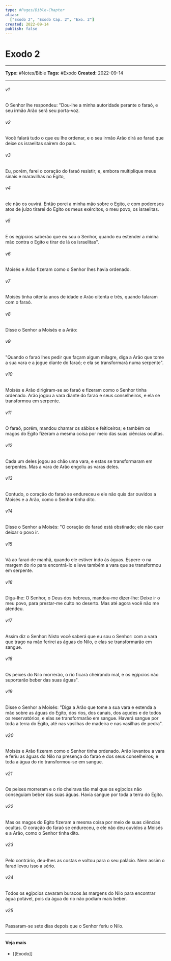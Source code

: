 ```yaml
---
type: #Pages/Bible-Chapter
alias:
  ["Exodo 2", "Exodo Cap. 2", "Exo. 2"]
created: 2022-09-14
publish: false
---
```


# Exodo 2

---

**Type:** #Notes/Bible
**Tags:** #Exodo
**Created:** 2022-09-14

---

###### v1
O Senhor lhe respondeu: "Dou-lhe a minha autoridade perante o faraó, e seu irmão Arão será seu porta-voz.
###### v2
Você falará tudo o que eu lhe ordenar, e o seu irmão Arão dirá ao faraó que deixe os israelitas saírem do país.
###### v3
Eu, porém, farei o coração do faraó resistir; e, embora multiplique meus sinais e maravilhas no Egito,
###### v4
ele não os ouvirá. Então porei a minha mão sobre o Egito, e com poderosos atos de juízo tirarei do Egito os meus exércitos, o meu povo, os israelitas.
###### v5
E os egípcios saberão que eu sou o Senhor, quando eu estender a minha mão contra o Egito e tirar de lá os israelitas".
###### v6
Moisés e Arão fizeram como o Senhor lhes havia ordenado.
###### v7
Moisés tinha oitenta anos de idade e Arão oitenta e três, quando falaram com o faraó.
###### v8
Disse o Senhor a Moisés e a Arão:
###### v9
"Quando o faraó lhes pedir que façam algum milagre, diga a Arão que tome a sua vara e a jogue diante do faraó; e ela se transformará numa serpente".
###### v10
Moisés e Arão dirigiram-se ao faraó e fizeram como o Senhor tinha ordenado. Arão jogou a vara diante do faraó e seus conselheiros, e ela se transformou em serpente.
###### v11
O faraó, porém, mandou chamar os sábios e feiticeiros; e também os magos do Egito fizeram a mesma coisa por meio das suas ciências ocultas.
###### v12
Cada um deles jogou ao chão uma vara, e estas se transformaram em serpentes. Mas a vara de Arão engoliu as varas deles.
###### v13
Contudo, o coração do faraó se endureceu e ele não quis dar ouvidos a Moisés e a Arão, como o Senhor tinha dito.
###### v14
Disse o Senhor a Moisés: "O coração do faraó está obstinado; ele não quer deixar o povo ir.
###### v15
Vá ao faraó de manhã, quando ele estiver indo às águas. Espere-o na margem do rio para encontrá-lo e leve também a vara que se transformou em serpente.
###### v16
Diga-lhe: O Senhor, o Deus dos hebreus, mandou-me dizer-lhe: Deixe ir o meu povo, para prestar-me culto no deserto. Mas até agora você não me atendeu.
###### v17
Assim diz o Senhor: Nisto você saberá que eu sou o Senhor: com a vara que trago na mão ferirei as águas do Nilo, e elas se transformarão em sangue.
###### v18
Os peixes do Nilo morrerão, o rio ficará cheirando mal, e os egípcios não suportarão beber das suas águas".
###### v19
Disse o Senhor a Moisés: "Diga a Arão que tome a sua vara e estenda a mão sobre as águas do Egito, dos rios, dos canais, dos açudes e de todos os reservatórios, e elas se transformarão em sangue. Haverá sangue por toda a terra do Egito, até nas vasilhas de madeira e nas vasilhas de pedra".
###### v20
Moisés e Arão fizeram como o Senhor tinha ordenado. Arão levantou a vara e feriu as águas do Nilo na presença do faraó e dos seus conselheiros; e toda a água do rio transformou-se em sangue.
###### v21
Os peixes morreram e o rio cheirava tão mal que os egípcios não conseguiam beber das suas águas. Havia sangue por toda a terra do Egito.
###### v22
Mas os magos do Egito fizeram a mesma coisa por meio de suas ciências ocultas. O coração do faraó se endureceu, e ele não deu ouvidos a Moisés e a Arão, como o Senhor tinha dito.
###### v23
Pelo contrário, deu-lhes as costas e voltou para o seu palácio. Nem assim o faraó levou isso a sério.
###### v24
Todos os egípcios cavaram buracos às margens do Nilo para encontrar água potável, pois da água do rio não podiam mais beber.
###### v25
Passaram-se sete dias depois que o Senhor feriu o Nilo.


---

#### Veja mais

- [[Exodo]]
